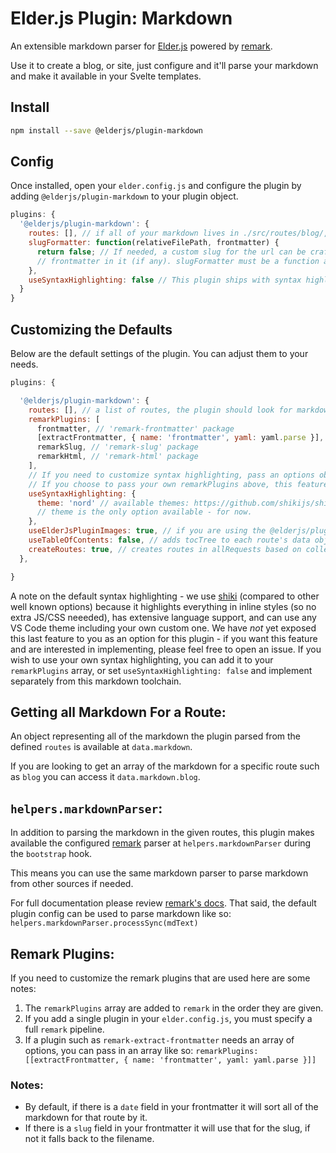 # Elder.js Plugin: Markdown

An extensible markdown parser for [Elder.js](https://github.com/Elderjs/elderjs/) powered by [remark](https://github.com/remarkjs/remark).

Use it to create a blog, or site, just configure and it'll parse your markdown and make it available in your Svelte templates.

## Install

```bash
npm install --save @elderjs/plugin-markdown
```

## Config

Once installed, open your `elder.config.js` and configure the plugin by adding `@elderjs/plugin-markdown` to your plugin object.

```javascript
plugins: {
  '@elderjs/plugin-markdown': {
    routes: [], // if all of your markdown lives in ./src/routes/blog/, you'd add 'blog' to this array.
    slugFormatter: function(relativeFilePath, frontmatter) {
      return false; // If needed, a custom slug for the url can be crafted from the relative path to the file and
      // frontmatter in it (if any). slugFormatter must be a function and must return a string to be used.
    },
    useSyntaxHighlighting: false // This plugin ships with syntax highlighting ability for your convenience. Recommend setting true for technical blogs. See below for customizing options
  }
}
```

## Customizing the Defaults

Below are the default settings of the plugin. You can adjust them to your needs.

```javascript
plugins: {

  '@elderjs/plugin-markdown': {
    routes: [], // a list of routes, the plugin should look for markdown in.
    remarkPlugins: [
      frontmatter, // 'remark-frontmatter' package
      [extractFrontmatter, { name: 'frontmatter', yaml: yaml.parse }], // 'remark-extract-frontmatter' and 'yaml' packages.
      remarkSlug, // 'remark-slug' package
      remarkHtml, // 'remark-html' package
    ],
    // If you need to customize syntax highlighting, pass an options object instead of true
    // If you choose to pass your own remarkPlugins above, this feature is disabled - you can choose to copy out the code in rehype-shiki.js or roll your own syntax highlighting
    useSyntaxHighlighting: {
      theme: 'nord' // available themes: https://github.com/shikijs/shiki/blob/master/packages/themes/README.md#literal-values - try material-theme-darker
      // theme is the only option available - for now.
    },
    useElderJsPluginImages: true, // if you are using the @elderjs/plugin-images the plugin replace all markdown images with the {{picture src="" alt="" /}} shortcode.
    useTableOfContents: false, // adds tocTree to each route's data object.
    createRoutes: true, // creates routes in allRequests based on collected md files.
  },

}
```

A note on the default syntax highlighting - we use [shiki](https://shiki.matsu.io/) (compared to other well known options) because it highlights everything in inline styles (so no extra JS/CSS neeeded), has extensive language support, and can use any VS Code theme including your own custom one. We have _not_ yet exposed this last feature to you as an option for this plugin - if you want this feature and are interested in implementing, please feel free to open an issue. If you wish to use your own syntax highlighting, you can add it to your `remarkPlugins` array, or set `useSyntaxHighlighting: false` and implement separately from this markdown toolchain.

## Getting all Markdown For a Route:

An object representing all of the markdown the plugin parsed from the defined `routes` is available at `data.markdown`.

If you are looking to get an array of the markdown for a specific route such as `blog` you can access it `data.markdown.blog`.

## `helpers.markdownParser`:

In addition to parsing the markdown in the given routes, this plugin makes available the configured [remark](https://github.com/remarkjs/remark) parser at `helpers.markdownParser` during the `bootstrap` hook.

This means you can use the same markdown parser to parse markdown from other sources if needed.

For full documentation please review [remark's docs](https://github.com/remarkjs/remark). That said, the default plugin config can be used to parse markdown like so: `helpers.markdownParser.processSync(mdText)`

## Remark Plugins:

If you need to customize the remark plugins that are used here are some notes:

1. The `remarkPlugins` array are added to `remark` in the order they are given.
1. If you add a single plugin in your `elder.config.js`, you must specify a full `remark` pipeline.
1. If a plugin such as `remark-extract-frontmatter` needs an array of options, you can pass in an array like so: `remarkPlugins: [[extractFrontmatter, { name: 'frontmatter', yaml: yaml.parse }]]`

### Notes:

- By default, if there is a `date` field in your frontmatter it will sort all of the markdown for that route by it.
- If there is a `slug` field in your frontmatter it will use that for the slug, if not it falls back to the filename.
